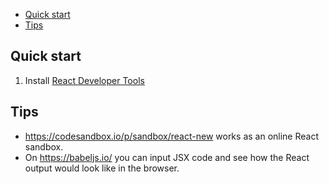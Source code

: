 - [Quick start](#quick-start)
- [Tips](#tips)

## Quick start

1. Install [React Developer Tools](https://chromewebstore.google.com/detail/react-developer-tools/fmkadmapgofadopljbjfkapdkoienihi)

## Tips

- https://codesandbox.io/p/sandbox/react-new works as an online React sandbox.
- On https://babeljs.io/ you can input JSX code and see how the React output would look like in the browser.